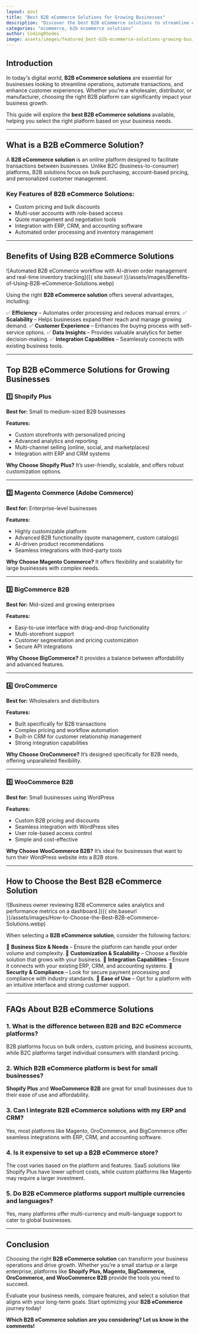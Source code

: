 ```yaml
---
layout: post
title: "Best B2B eCommerce Solutions for Growing Businesses"
description: "Discover the best B2B eCommerce solutions to streamline operations, boost sales, and scale your business efficiently. Compare top platforms now."
categories: "ecommerce, b2b ecommerce solutions"
author: CodingRhodes
image: assets/images/featured_best-b2b-ecommerce-solutions-growing-businesses.webp
---
```


## Introduction

In today's digital world, **B2B eCommerce solutions** are essential for businesses looking to streamline operations, automate transactions, and enhance customer experiences. Whether you're a wholesaler, distributor, or manufacturer, choosing the right B2B platform can significantly impact your business growth.

This guide will explore the **best B2B eCommerce solutions** available, helping you select the right platform based on your business needs.

---

## What is a B2B eCommerce Solution?

A **B2B eCommerce solution** is an online platform designed to facilitate transactions between businesses. Unlike B2C (business-to-consumer) platforms, B2B solutions focus on bulk purchasing, account-based pricing, and personalized customer management.

### Key Features of B2B eCommerce Solutions:
- Custom pricing and bulk discounts
- Multi-user accounts with role-based access
- Quote management and negotiation tools
- Integration with ERP, CRM, and accounting software
- Automated order processing and inventory management

---

## Benefits of Using B2B eCommerce Solutions

![Automated B2B eCommerce workflow with AI-driven order management and real-time inventory tracking]({{ site.baseurl }}/assets/images/Benefits-of-Using-B2B-eCommerce-Solutions.webp)


Using the right **B2B eCommerce solution** offers several advantages, including:

✅ **Efficiency** – Automates order processing and reduces manual errors.
✅ **Scalability** – Helps businesses expand their reach and manage growing demand.
✅ **Customer Experience** – Enhances the buying process with self-service options.
✅ **Data Insights** – Provides valuable analytics for better decision-making.
✅ **Integration Capabilities** – Seamlessly connects with existing business tools.

---

## Top B2B eCommerce Solutions for Growing Businesses

### 1️⃣ **Shopify Plus**
**Best for:** Small to medium-sized B2B businesses

**Features:**
- Custom storefronts with personalized pricing
- Advanced analytics and reporting
- Multi-channel selling (online, social, and marketplaces)
- Integration with ERP and CRM systems

**Why Choose Shopify Plus?**
It’s user-friendly, scalable, and offers robust customization options.

---

### 2️⃣ **Magento Commerce (Adobe Commerce)**
**Best for:** Enterprise-level businesses

**Features:**
- Highly customizable platform
- Advanced B2B functionality (quote management, custom catalogs)
- AI-driven product recommendations
- Seamless integrations with third-party tools

**Why Choose Magento Commerce?**
It offers flexibility and scalability for large businesses with complex needs.

---

### 3️⃣ **BigCommerce B2B**
**Best for:** Mid-sized and growing enterprises

**Features:**
- Easy-to-use interface with drag-and-drop functionality
- Multi-storefront support
- Customer segmentation and pricing customization
- Secure API integrations

**Why Choose BigCommerce?**
It provides a balance between affordability and advanced features.

---

### 4️⃣ **OroCommerce**
**Best for:** Wholesalers and distributors

**Features:**
- Built specifically for B2B transactions
- Complex pricing and workflow automation
- Built-in CRM for customer relationship management
- Strong integration capabilities

**Why Choose OroCommerce?**
It’s designed specifically for B2B needs, offering unparalleled flexibility.

---

### 5️⃣ **WooCommerce B2B**
**Best for:** Small businesses using WordPress

**Features:**
- Custom B2B pricing and discounts
- Seamless integration with WordPress sites
- User role-based access control
- Simple and cost-effective

**Why Choose WooCommerce B2B?**
It’s ideal for businesses that want to turn their WordPress website into a B2B store.

---

## How to Choose the Best B2B eCommerce Solution

![Business owner reviewing B2B eCommerce sales analytics and performance metrics on a dashboard.]({{ site.baseurl }}/assets/images/How-to-Choose-the-Best-B2B-eCommerce-Solutions.webp)

When selecting a **B2B eCommerce solution**, consider the following factors:

🔹 **Business Size & Needs** – Ensure the platform can handle your order volume and complexity.
🔹 **Customization & Scalability** – Choose a flexible solution that grows with your business.
🔹 **Integration Capabilities** – Ensure it connects with your existing ERP, CRM, and accounting systems.
🔹 **Security & Compliance** – Look for secure payment processing and compliance with industry standards.
🔹 **Ease of Use** – Opt for a platform with an intuitive interface and strong customer support.

---

## FAQs About B2B eCommerce Solutions

### 1. What is the difference between B2B and B2C eCommerce platforms?
B2B platforms focus on bulk orders, custom pricing, and business accounts, while B2C platforms target individual consumers with standard pricing.

### 2. Which B2B eCommerce platform is best for small businesses?
**Shopify Plus** and **WooCommerce B2B** are great for small businesses due to their ease of use and affordability.

### 3. Can I integrate B2B eCommerce solutions with my ERP and CRM?
Yes, most platforms like Magento, OroCommerce, and BigCommerce offer seamless integrations with ERP, CRM, and accounting software.

### 4. Is it expensive to set up a B2B eCommerce store?
The cost varies based on the platform and features. SaaS solutions like Shopify Plus have lower upfront costs, while custom platforms like Magento may require a larger investment.

### 5. Do B2B eCommerce platforms support multiple currencies and languages?
Yes, many platforms offer multi-currency and multi-language support to cater to global businesses.

---

## Conclusion

Choosing the right **B2B eCommerce solution** can transform your business operations and drive growth. Whether you’re a small startup or a large enterprise, platforms like **Shopify Plus, Magento, BigCommerce, OroCommerce, and WooCommerce B2B** provide the tools you need to succeed.

Evaluate your business needs, compare features, and select a solution that aligns with your long-term goals. Start optimizing your **B2B eCommerce** journey today!

**Which B2B eCommerce solution are you considering? Let us know in the comments!**
